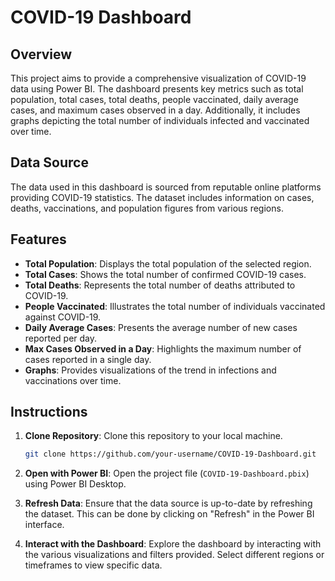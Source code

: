 # COVID-19 Dashboard

## Overview
This project aims to provide a comprehensive visualization of COVID-19 data using Power BI. The dashboard presents key metrics such as total population, total cases, total deaths, people vaccinated, daily average cases, and maximum cases observed in a day. Additionally, it includes graphs depicting the total number of individuals infected and vaccinated over time.


## Data Source
The data used in this dashboard is sourced from reputable online platforms providing COVID-19 statistics. The dataset includes information on cases, deaths, vaccinations, and population figures from various regions.

## Features
- **Total Population**: Displays the total population of the selected region.
- **Total Cases**: Shows the total number of confirmed COVID-19 cases.
- **Total Deaths**: Represents the total number of deaths attributed to COVID-19.
- **People Vaccinated**: Illustrates the total number of individuals vaccinated against COVID-19.
- **Daily Average Cases**: Presents the average number of new cases reported per day.
- **Max Cases Observed in a Day**: Highlights the maximum number of cases reported in a single day.
- **Graphs**: Provides visualizations of the trend in infections and vaccinations over time.


## Instructions

1. **Clone Repository**: Clone this repository to your local machine.
    ```bash
    git clone https://github.com/your-username/COVID-19-Dashboard.git
    ```

2. **Open with Power BI**: Open the project file (`COVID-19-Dashboard.pbix`) using Power BI Desktop.


3. **Refresh Data**: Ensure that the data source is up-to-date by refreshing the dataset. This can be done by clicking on "Refresh" in the Power BI interface.


4. **Interact with the Dashboard**: Explore the dashboard by interacting with the various visualizations and filters provided. Select different regions or timeframes to view specific data.


